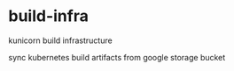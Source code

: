 # build-infra

kunicorn build infrastructure

sync kubernetes build artifacts from google storage bucket